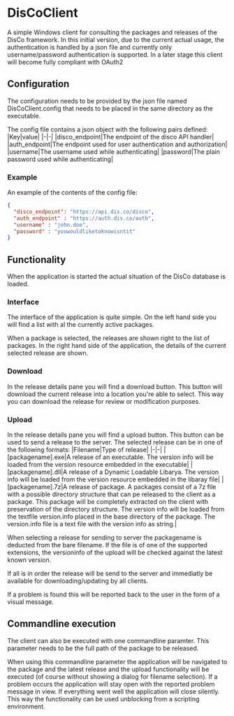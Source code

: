 # DisCoClient
A simple Windows client for consulting the packages and releases of the DisCo framework. In this initial version, due to the current actual usage, the authentication is handled by a json file and currently only username/password authentication is supported. In a later stage this client will become fully compliant with OAuth2

## Configuration
The configuration needs to be provided by the json file named DisCoClient.config that needs to be placed in the same directory as the executable.

The config file contains a json object with the following pairs defined:
|Key|value|
|-|-|
|disco_endpoint|The endpoint of the disco API handler|
|auth_endpoint|The endpoint used for user authentication and authorization|
|username|The username used while authenticating|
|password|The plain password used while authenticating|

### Example
An example of the contents of the config file:
```json
{
  "disco_endpoint": "https://api.dis.co/disco", 
  "auth_endpoint" : "https://auth.dis.co/auth",
  "username" : "john.doe",
  "password" : "youwouldliketoknowisntit"
}
```


## Functionality
When the application is started the actual situation of the DisCo database is loaded.

### Interface
The interface of the application is quite simple. On the left hand side you will find a list with al the currently active packages.

When a package is selected, the releases are shown right to the list of packages. In the right hand side of the application, the details of the current selected release are shown.

### Download
In the release details pane you will find a download button. This button will download the current release into a location you're able to select. This way you can download the release for review or modification purposes.

### Upload
In the release details pane you will find a upload button. This button can be used to send a release to the server. The selected release can be in one of the following formats:
|Filename|Type of release|
|-|-|
|[packagename].exe|A release of an executable. The version info will be loaded from the version resource embedded in the executable|
|[packagename].dll|A release of a Dynamic Loadable Libarya. The version info will be loaded from the version resource embedded in the libaray file|
|[packagename].7z|A release of package. A packages consist of a 7z file with a possible directory structure that can pe released to the client as a package. This package will be completely extracted on the client with preservation of the directory structure. The version info will be loaded from the textfile version.info placed in the base directory of the package. The version.info file is a text file with the version info as string.|

When selecting a release for sending to server the packagename is deducted from the bare filename. If the file is of one of the supported extensions, the versioninfo of the upload will be checked against the latest known version.

If all is in order the release will be send to the server and immediatly be available for downloading/updating by all clients.

If a problem is found this will be reported back to the user in the form of a visual message.

## Commandline execution
The client can also be executed with one commandline paramter. This parameter needs to be the full path of the package to be released.

When using this commandline parameter the application will be navigated to the package and the latest release and the upload functionality will be executed (of course without showing a dialog for filename selection). If a problem occurs the application will stay open with the reported problem message in view. If everything went well the application will close silently. This way the functionality can be used unblocking from a scripting environment.

